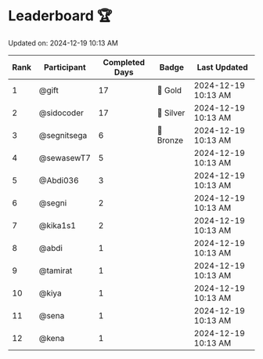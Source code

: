 # Leaderboard 🏆

Updated on: 2024-12-19 10:13 AM

| Rank | Participant       | Completed Days | Badge      | Last Updated         |
|------|-------------------|----------------|------------|----------------------|
| 1    | @gift             | 17             | 🏅 Gold     | 2024-12-19 10:13 AM |
| 2    | @sidocoder        | 17             | 🥈 Silver   | 2024-12-19 10:13 AM |
| 3    | @segnitsega       | 6              | 🥉 Bronze   | 2024-12-19 10:13 AM |
| 4    | @sewasewT7        | 5              |            | 2024-12-19 10:13 AM |
| 5    | @Abdi036          | 3              |            | 2024-12-19 10:13 AM |
| 6    | @segni            | 2              |            | 2024-12-19 10:13 AM |
| 7    | @kika1s1          | 2              |            | 2024-12-19 10:13 AM |
| 8    | @abdi             | 1              |            | 2024-12-19 10:13 AM |
| 9    | @tamirat          | 1              |            | 2024-12-19 10:13 AM |
| 10   | @kiya             | 1              |            | 2024-12-19 10:13 AM |
| 11   | @sena             | 1              |            | 2024-12-19 10:13 AM |
| 12   | @kena             | 1              |            | 2024-12-19 10:13 AM |
